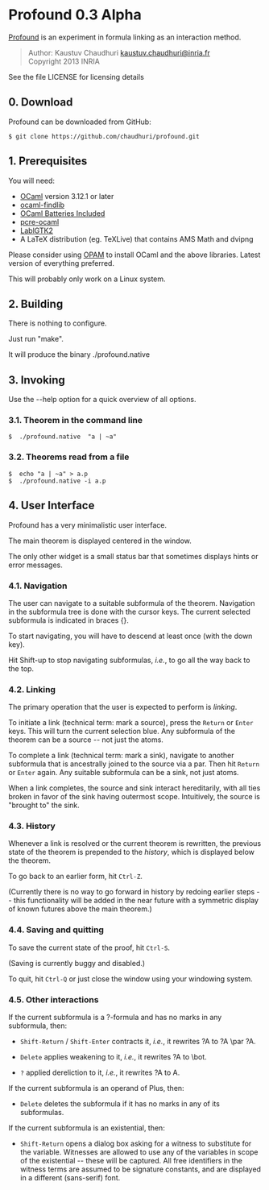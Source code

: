 # Profound 0.3 Alpha

[Profound][phome] is an experiment in formula linking as an interaction method.

> Author: Kaustuv Chaudhuri <kaustuv.chaudhuri@inria.fr>  
> Copyright 2013  INRIA  

See the file LICENSE for licensing details

## 0. Download

Profound can be downloaded from GitHub:

    $ git clone https://github.com/chaudhuri/profound.git

## 1. Prerequisites

You will need:

* [OCaml] version 3.12.1 or later
* [ocaml-findlib][findlib]
* [OCaml Batteries Included][batteries]
* [pcre-ocaml][pcre]
* [LablGTK2][lablgtk]
* A LaTeX distribution (eg. TeXLive) that contains AMS Math and dvipng

Please consider using [OPAM] to install OCaml and the above libraries.
Latest version of everything preferred.

This will probably only work on a Linux system.

## 2. Building

There is nothing to configure.

Just run "make".

It will produce the binary ./profound.native


## 3. Invoking

Use the --help option for a quick overview of all options.

### 3.1. Theorem in the command line

    $  ./profound.native  "a | ~a"

### 3.2. Theorems read from a file

    $  echo "a | ~a" > a.p
    $  ./profound.native -i a.p


## 4. User Interface

Profound has a very minimalistic user interface.

The main theorem is displayed centered in the window.

The only other widget is a small status bar that sometimes displays
hints or error messages.

### 4.1. Navigation

The user can navigate to a suitable subformula of the theorem.
Navigation in the subformula tree is done with the cursor keys. The
current selected subformula is indicated in braces {}.

To start navigating, you will have to descend at least once (with the
down key).

Hit Shift-up to stop navigating subformulas, _i.e._, to go all the way
back to the top.

### 4.2. Linking

The primary operation that the user is expected to perform is
_linking_.

To initiate a link (technical term: mark a source), press the `Return`
or `Enter` keys. This will turn the current selection blue. Any
subformula of the theorem can be a source -- not just the atoms.

To complete a link (technical term: mark a sink), navigate to another
subformula that is ancestrally joined to the source via a par. Then
hit `Return` or `Enter` again. Any suitable subformula can be a sink,
not just atoms.

When a link completes, the source and sink interact hereditarily, with
all ties broken in favor of the sink having outermost scope.
Intuitively, the source is "brought to" the sink.

### 4.3. History

Whenever a link is resolved or the current theorem is rewritten, the
previous state of the theorem is prepended to the _history_, which is
displayed below the theorem.

To go back to an earlier form, hit `Ctrl-Z`.

(Currently there is no way to go forward in history by redoing earlier
steps -- this functionality will be added in the near future with a
symmetric display of known futures above the main theorem.)

### 4.4. Saving and quitting

To save the current state of the proof, hit `Ctrl-S`.

(Saving is currently buggy and disabled.)

To quit, hit `Ctrl-Q` or just close the window using your windowing
system.

### 4.5. Other interactions

If the current subformula is a ?-formula and has no marks in any subformula, then:

- `Shift-Return` / `Shift-Enter` contracts it, _i.e._, it rewrites ?A to ?A
  \par ?A.

- `Delete` applies weakening to it, _i.e._, it rewrites ?A to \bot.

- `?` applied dereliction to it, _i.e._, it rewrites ?A to A.

If the current subformula is an operand of Plus, then:

- `Delete` deletes the subformula if it has no marks in any of its subformulas.

If the current subformula is an existential, then:

- `Shift-Return` opens a dialog box asking for a witness to substitute
  for the variable. Witnesses are allowed to use any of the variables
  in scope of the existential -- these will be captured. All free
  identifiers in the witness terms are assumed to be signature
  constants, and are displayed in a different (sans-serif) font.

[phome]: http://chaudhuri.info/software/profound/
[OCaml]: http://caml.inria.fr/ocaml
[findlib]: http://projects.camlcity.org/projects/findlib.html
[batteries]: http://batteries.forge.ocamlcore.org/
[pcre]: https://bitbucket.org/mmottl/pcre-ocaml
[lablgtk]: http://lablgtk.forge.ocamlcore.org/
[OPAM]: http://opam.ocamlpro.com/
